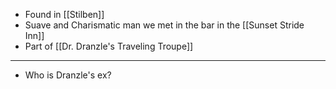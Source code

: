 - Found in [[Stilben]]
- Suave and Charismatic man we met in the bar in the [[Sunset Stride Inn]]
- Part of [[Dr. Dranzle's Traveling Troupe]]
---
- Who is Dranzle's ex?
